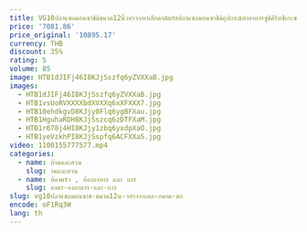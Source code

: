 ```yaml
---
title: VG10ปลาแซลมอนซาชิมิขนาด12นิ้วทำจากเหล็กดามัสกัสปลาแซลมอนซาชิมิอุปกรณ์ทำอาหารซูชิคิริทซึเกะซากิมารุมีปลอกหุ้มสมดุลที่ดี
price: '7081.86'
price_original: '10895.17'
currency: THB
discount: 35%
rating: 5
volume: 85
image: HTB1dJIFj46I8KJjSszfq6yZVXXaB.jpg
images:
  - HTB1dJIFj46I8KJjSszfq6yZVXXaB.jpg
  - HTB1vsUoRVXXXXbdXVXXq6xXFXXX7.jpg
  - HTB10ehdkgvD8KJjy0Flq6ygBFXau.jpg
  - HTB1HguhaRDH8KJjSszcq6zDTFXaM.jpg
  - HTB1r678j4HI8KJjy1zbq6yxdpXaO.jpg
  - HTB1yeVzkhPI8KJjSspfq6ACFXXa5.jpg
video: 1100155777577.mp4
categories:
  - name: บ้านและสวน
    slug: านและสวน
  - name: ห้องครัว , ห้องอาหาร และ บาร์
    slug: องคร-องอาหาร-และ-บาร
slug: vg10ปลาแซลมอนซาช-ขนาด12น-วทำจากเหล-กดาม-สก
encode: oF1Rq3W
lang: th
---
```

  